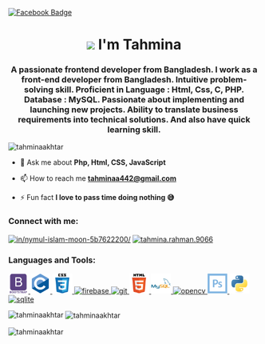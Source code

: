 [![Facebook Badge](https://img.shields.io/badge/-Facebook-blue?style=flat-square&logo=Facebook&logoColor=white)](https://www.facebook.com/tahmina.rahman.9066/)



<h1 align="center"><img src="https://media.giphy.com/media/hvRJCLFzcasrR4ia7z/giphy.gif" width="30px"> I'm Tahmina</h1>
<h3 align="center">A passionate frontend developer from Bangladesh. I work as a front-end developer from Bangladesh. Intuitive problem-solving skill. Proficient in Language : Html, Css, C, PHP. Database : MySQL. Passionate about implementing and launching new projects. Ability to translate business requirements into technical solutions. And also have quick learning skill.
</h3>

<p align="left"> <img src="https://komarev.com/ghpvc/?username=tahminaakhtar&label=Profile%20views&color=0e75b6&style=flat" alt="tahminaakhtar" /> </p>

- 💬 Ask me about **Php, Html, CSS, JavaScript**

- 📫 How to reach me **tahminaa442@gmail.com**

- ⚡ Fun fact **I love to pass time doing nothing 😅**

<h3 align="left">Connect with me:</h3>
<p align="left">
<a href="https://linkedin.com/in/in/nymul-islam-moon-5b7622200/" target="blank"><img align="center" src="https://raw.githubusercontent.com/rahuldkjain/github-profile-readme-generator/master/src/images/icons/Social/linked-in-alt.svg" alt="in/nymul-islam-moon-5b7622200/" height="30" width="40" /></a>
<a href="https://fb.com/tahmina.rahman.9066" target="blank"><img align="center" src="https://raw.githubusercontent.com/rahuldkjain/github-profile-readme-generator/master/src/images/icons/Social/facebook.svg" alt="tahmina.rahman.9066" height="30" width="40" /></a>
</p>

<h3 align="left">Languages and Tools:</h3>
<p align="left"> <a href="https://getbootstrap.com" target="_blank"> <img src="https://raw.githubusercontent.com/devicons/devicon/master/icons/bootstrap/bootstrap-plain-wordmark.svg" alt="bootstrap" width="40" height="40"/> </a> <a href="https://www.cprogramming.com/" target="_blank"> <img src="https://raw.githubusercontent.com/devicons/devicon/master/icons/c/c-original.svg" alt="c" width="40" height="40"/> </a> <a href="https://www.w3schools.com/css/" target="_blank"> <img src="https://raw.githubusercontent.com/devicons/devicon/master/icons/css3/css3-original-wordmark.svg" alt="css3" width="40" height="40"/> </a> <a href="https://firebase.google.com/" target="_blank"> <img src="https://www.vectorlogo.zone/logos/firebase/firebase-icon.svg" alt="firebase" width="40" height="40"/> </a> <a href="https://git-scm.com/" target="_blank"> <img src="https://www.vectorlogo.zone/logos/git-scm/git-scm-icon.svg" alt="git" width="40" height="40"/> </a> <a href="https://www.w3.org/html/" target="_blank"> <img src="https://raw.githubusercontent.com/devicons/devicon/master/icons/html5/html5-original-wordmark.svg" alt="html5" width="40" height="40"/> </a> <a href="https://www.mysql.com/" target="_blank"> <img src="https://raw.githubusercontent.com/devicons/devicon/master/icons/mysql/mysql-original-wordmark.svg" alt="mysql" width="40" height="40"/> </a> <a href="https://opencv.org/" target="_blank"> <img src="https://www.vectorlogo.zone/logos/opencv/opencv-icon.svg" alt="opencv" width="40" height="40"/> </a> <a href="https://www.photoshop.com/en" target="_blank"> <img src="https://raw.githubusercontent.com/devicons/devicon/master/icons/photoshop/photoshop-line.svg" alt="photoshop" width="40" height="40"/> </a> <a href="https://www.python.org" target="_blank"> <img src="https://raw.githubusercontent.com/devicons/devicon/master/icons/python/python-original.svg" alt="python" width="40" height="40"/> </a> <a href="https://www.sqlite.org/" target="_blank"> <img src="https://www.vectorlogo.zone/logos/sqlite/sqlite-icon.svg" alt="sqlite" width="40" height="40"/> </a> </p>

<p><img align="left" src="https://github-readme-stats.vercel.app/api/top-langs?username=tahminaakhtar&show_icons=true&locale=en&layout=compact" alt="tahminaakhtar" /></p>

<p>&nbsp;<img align="center" src="https://github-readme-stats.vercel.app/api?username=tahminaakhtar&show_icons=true&locale=en" alt="tahminaakhtar" /></p>

<p><img align="center" src="https://github-readme-streak-stats.herokuapp.com/?user=tahminaakhtar&" alt="tahminaakhtar" /></p>
